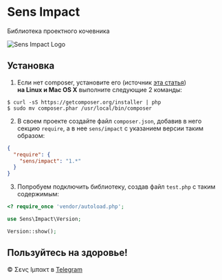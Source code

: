 # Sens Impact
Библиотека проектного кочевника

![Sens Impact Logo](https://content.sportslogos.net/logos/1/21/full/oh7bwuxz0kvn1sfmznlguf8fl.gif)

## Установка

1. Если нет composer, установите его (источник [эта статья][1])<br>
**на Linux и Mac OS X**  выполните следующие 2 команды:
```shell
$ curl -sS https://getcomposer.org/installer | php
$ sudo mv composer.phar /usr/local/bin/composer
```
2. В своем проекте создайте файл `composer.json`, 
добавив в него секцию `require`, а в нее `sens/impact`
с указанием версии таким образом:
```json
{
  "require": {
    "sens/impact": "1.*"
  }
}
```

3. Попробуем подключить библиотеку, создав файл `test.php`
с таким содержимым:
```php
<? require_once 'vendor/autoload.php';

use Sens\Impact\Version;

Version::show();
```

## Пользуйтесь на здоровье!
&copy; &Sigma;&epsilon;&nu;&sigmaf; &Iota;&mu;&pi;&alpha;&kappa;&tau; в [Telegram][2]

[1]: (https://makedev.org/articles/composer.html)
[2]: (https://t.me/sens_impact)
